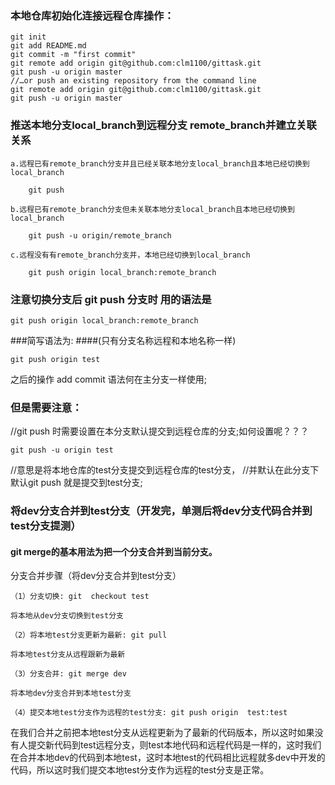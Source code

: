 
### 本地仓库初始化连接远程仓库操作：

~~~
git init
git add README.md
git commit -m "first commit"
git remote add origin git@github.com:clm1100/gittask.git
git push -u origin master
//…or push an existing repository from the command line
git remote add origin git@github.com:clm1100/gittask.git
git push -u origin master
~~~



### 推送本地分支local_branch到远程分支 remote_branch并建立关联关系
~~~
a.远程已有remote_branch分支并且已经关联本地分支local_branch且本地已经切换到local_branch

    git push

b.远程已有remote_branch分支但未关联本地分支local_branch且本地已经切换到local_branch

    git push -u origin/remote_branch

c.远程没有有remote_branch分支并，本地已经切换到local_branch

    git push origin local_branch:remote_branch
~~~

### 注意切换分支后 git push 分支时 用的语法是
~~~
git push origin local_branch:remote_branch
~~~

###简写语法为:
####(只有分支名称远程和本地名称一样)
~~~
git push origin test
~~~

之后的操作 add commit 语法何在主分支一样使用;<br>
### 但是需要注意：
//git push 时需要设置在本分支默认提交到远程仓库的分支;如何设置呢？？？<br>
~~~
git push -u origin test 
~~~
//意思是将本地仓库的test分支提交到远程仓库的test分支，
//并默认在此分支下默认git push 就是提交到test分支;


###  将dev分支合并到test分支（开发完，单测后将dev分支代码合并到test分支提测）
#### git merge的基本用法为把一个分支合并到当前分支。

分支合并步骤（将dev分支合并到test分支）

~~~
（1）分支切换: git  checkout test

将本地从dev分支切换到test分支

（2）将本地test分支更新为最新: git pull

将本地test分支从远程跟新为最新

（3）分支合并: git merge dev

将本地dev分支合并到本地test分支

（4）提交本地test分支作为远程的test分支: git push origin  test:test
~~~


在我们合并之前把本地test分支从远程更新为了最新的代码版本，所以这时如果没有人提交新代码到test远程分支，则test本地代码和远程代码是一样的，这时我们在合并本地dev的代码到本地test，这时本地test的代码相比远程就多dev中开发的代码，所以这时我们提交本地test分支作为远程的test分支是正常。





